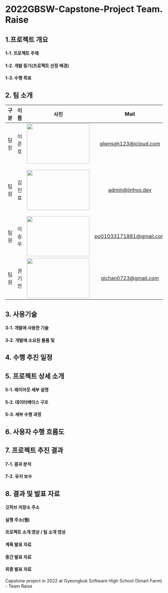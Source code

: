 # 2022GBSW-Capstone-Project Team. Raise

## 1.프로젝트 개요
#### 1-1. 프로젝트 주제
#### 1-2. 개발 동기(프로젝트 선정 배경)
#### 1-3. 수행 목표

## 2. 팀 소개
|  구분  |      이름      |                                                                     사진                                                                      |          Mail           |              Github              |              role               |
|:----:|:------------:|:-------------------------------------------------------------------------------------------------------------------------------------------:|:-----------------------:|:--------------------------------:|:-------------------------------:|
|  팀장  |     이준호      | <img src="https://user-images.githubusercontent.com/86733620/175867981-4b9bdd15-631e-4cf3-a153-627fb25bc62e.jpg" width="200" height="128">  |  glwnsgh123@icloud.com  | https://github.com/junho12-tech  | |
|  팀원  |     김진효      | <img src="https://user-images.githubusercontent.com/86733620/175867409-88daa0dd-5022-42ce-b322-2b215ce2a08e.jpg" width="200" height="128"/> |    admin@jinhyo.dev     |  https://github.com/jinhyo-dev   | 웹 디자인 및 Front-end & Back-end 개발 |
|  팀원  |     이승우      | <img src="https://user-images.githubusercontent.com/86733620/175868471-a83923cb-89b0-4d05-9c5f-ec384f705b30.jpg" width="200" height="128">  | po01033171881@gmail.com | https://github.com/leeseowoo0810 | |
|  팀원  |     권기찬      | <img src="https://user-images.githubusercontent.com/86733620/175868748-b70f6b61-8653-4f3f-968e-2b4ef760efb7.JPG" width="200" height="128">  |  gichan0723@gmail.com   | none | |
## 3. 사용기술
#### 3-1. 개발에 사용한 기술
#### 3-2. 개발에 소요된 물품 및

## 4. 수행 추진 일정

## 5. 프로젝트 상세 소개
#### 5-1. 레이아웃 세부 설명
#### 5-2. 데이터베이스 구조
#### 5-3. 세부 수행 과정

## 6. 사용자 수행 흐름도

## 7. 프로젝트 추진 결과
#### 7-1. 결과 분석
#### 7-2. 유지 보수

## 8. 결과 및 발표 자료
#### 깃허브 저장소 주소
#### 실행 주소(웹)
#### 프로젝트 소개 영상 / 팀 소개 영상
#### 계획 발표 자료
#### 중간 발표 자료
#### 최종 발표 자료

Capstone project in 2022 at Gyeongbuk Software High School (Smart Farm) - Team Raise

